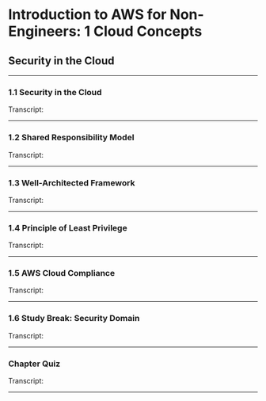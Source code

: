 # Introduction to AWS for Non-Engineers: 1 Cloud Concepts

## **Security in the Cloud**

---

### 1.1 Security in the Cloud

Transcript:

---

### 1.2 Shared Responsibility Model

Transcript:

---

### 1.3 Well-Architected Framework

Transcript:

---

### 1.4 Principle of Least Privilege

Transcript:

---

### 1.5 AWS Cloud Compliance

Transcript:

---

### 1.6 Study Break: Security Domain

Transcript:

---

### Chapter Quiz

Transcript:

---



